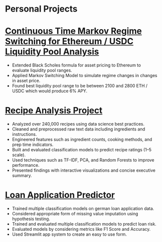 # Personal Projects

# [Continuous Time Markov Regime Switching for Ethereum / USDC Liquidity Pool Analysis](https://github.com/aboyle3100/Optimal-Liquidity-Pool-Range/tree/main/uniswap_analysis)
* Extended Black Scholes formula for asset pricing to Ethereum to evaluate liquidity pool ranges.
* Applied Markov Switching Model to simulate regime changes in changes in asset price.
* Found best liquidity pool range to be between 2100 and 2800 ETH / USDC which would produce 6% APY.

# [Recipe Analysis Project](https://aboyle3100.github.io/recipe-analysis/)
* Analyzed over 240,000 recipes using data science best practices.
* Cleaned and preprocessed raw text data including ingredients and instructions.
* Engineered features such as ingredient counts, cooking methods, and prep time indicators.
* Built and evaluated classification models to predict recipe ratings (1–5 scale).
* Used techniques such as TF-IDF, PCA, and Random Forests to improve performance.
* Presented findings with interactive visualizations and concise executive summary.

# [Loan Application Predictor](https://loan-risk-predictor.streamlit.app/)
* Trained multiple classification models on german loan application data.
* Considered appropriate form of missing value imputation using hypothesis testing.
* Trained and evaluated multiple classification models  to predict loan risk.
* Evaluated models by considering metrics like F1 Score and Accuracy.
* Used Streamlit app system to create an easy to use form.

